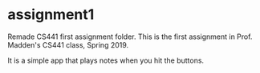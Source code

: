 # assignment1
Remade CS441 first assignment folder. This is the first assignment in
Prof. Madden's CS441 class, Spring 2019.

It is a simple app that plays notes when you hit the buttons. 
